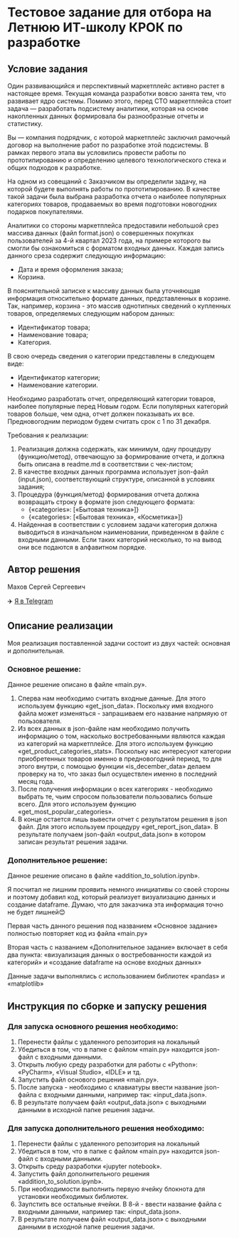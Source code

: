 # Тестовое задание для отбора на Летнюю ИТ-школу КРОК по разработке

## Условие задания
Один развивающийся и перспективный маркетплейс активно растет в настоящее время. Текущая команда разработки вовсю занята тем, что развивает ядро системы. Помимо этого, перед CTO маркетплейса стоит задача — разработать подсистему аналитики, которая на основе накопленных данных формировала бы разнообразные отчеты и статистику.

Вы — компания подрядчик, с которой маркетплейс заключил рамочный договор на выполнение работ по разработке этой подсистемы. В рамках первого этапа вы условились провести работы по прототипированию и определению целевого технологического стека и общих подходов к разработке.

На одном из совещаний с Заказчиком вы определили задачу, на которой будете выполнять работы по прототипированию. В качестве такой задачи была выбрана разработка отчета о наиболее популярных категориях товаров, продаваемых во время подготовки новогодних подарков покупателями.

Аналитики со стороны маркетплейса предоставили небольшой срез массива данных (файл format.json) о совершенных покупках пользователей за 4-й квартал 2023 года, на примере которого вы смогли бы ознакомиться с форматом входных данных. Каждая запись данного среза содержит следующую информацию:
- Дата и время оформления заказа;
- Корзина.

В пояснительной записке к массиву данных была уточняющая информация относительно формате данных, представленных в корзине. Так, например, корзина - это массив однотипных сведений о купленных товаров, определяемых следующим набором данных:
- Идентификатор товара;
- Наименование товара;
- Категория.

В свою очередь сведения о категории представлены в следующем виде:
- Идентификатор категории;
- Наименование категории.

Необходимо разработать отчет, определяющий категории товаров, наиболее популярные перед Новым годом. Если популярных категорий товаров больше, чем одна, отчет должен показывать их все. Предновогодним периодом будем считать срок с 1 по 31 декабря.

Требования к реализации:
1. Реализация должна содержать, как минимум, одну процедуру (функцию/метод), отвечающую за формирование отчета, и должна быть описана в readme.md в соответствии с чек-листом;
2. В качестве входных данных программа использует json-файл (input.json), соответствующий структуре, описанной в условиях задания;
3. Процедура (функция/метод) формирования отчета должна возвращать строку в формате json следующего формата:
   - {«categories»: [«Бытовая техника»]}
   - {«categories»: [«Бытовая техника», «Косметика»]}
4. Найденная в соответствии с условием задачи категория должна выводиться в изначальном наименовании, приведенном в файле с входными данными. Если таких категорий несколько, то на вывод они все подаются в алфавитном порядке.

## Автор решения
Махов Сергей Сергеевич 

✈️ [Я в Telegram](https://t.me/SergeyMakhov111)
## Описание реализации
Моя реализация поставленной задачи состоит из двух частей: основная и дополнительная.
### Основное решение:
Данное решение описано в файле «main.py».
1. Сперва нам необходимо считать входные данные. Для этого используем функцию «get_json_data». Поскольку имя входного файла может изменяться - запрашиваем его название напрмяую от пользователя.
2. Из всех данных в json-файле нам необходимо получить информацию о том, насколько востребованными являются каждая из категорий на маркетплейсе. Для этого используем функцию «get_product_categories_stats». Поскольку нас интересуют категории приобретенных товаров именно в предновогодний период, то для этого внутри, с помощью функции «is_december_data» делаем проверку на то, что заказ был осуществлен именно в последний месяц года.
3. После получения информации о всех категориях - необходимо выбрать те, чьим спросом пользователи пользовались больше всего. Для этого используем функцию «get_most_popular_categories».
4. В конце остается лишь вывести отчет с результатом решения в json файл. Для этого используем процедуру «get_report_json_data». В результате получаем json-файл «output_data.json» в котором записан результат решения задачи.
### Дополнительное решение:
Данное решение описано в файле «addition_to_solution.ipynb».

Я посчитал не лишним проявить немного инициативы со своей стороны и поэтому добавил код, который реализует визуализацию данных и создание dataframe. Думаю, что для заказчика эта информация точно не будет лишней😊

Первая часть данного решения под названием «Основное задание» полностью повторяет код из файла «main.py»

Вторая часть с названием «Дополнительное задание» включает в себя два пункта: «визуализация данных о востребованности каждой из категорий» и «создание dataframe на основе входных данных»

Данные задачи выполнялись с использованием библиотек «pandas» и «matplotlib»
## Инструкция по сборке и запуску решения
### Для запуска основного решения необходимо:
1. Перенести файлы с удаленного репозитория на локальный
2. Убедиться в том, что в папке с файлом «main.py» находится json-файл с входными данными.
3. Открыть любую среду разработки для работы с «Python»: «PyCharm», «Visual Studio», «IDLE» и тд.
4. Запустить файл основого решения «main.py».
5. После запуска - необходимо с клавиатуры ввести название json-файла с входными данными, например так: «input_data.json».
6. В результате получаем файл «output_data.json» с выходными данными в исходной папке решения задачи.

### Для запуска дополнительного решения необходимо:
1. Перенести файлы с удаленного репозитория на локальный
2. Убедиться в том, что в папке с файлом «main.py» находится json-файл с входными данными.
3. Открыть среду разработки «jupyter notebook».
4. Запустить файл дополнительного решения «addition_to_solution.ipynb».
5. При необходимости выполнить первую ячейку блокнота для установки необходимых библиотек.
6. Заупстить все остальные ячейки. В 8-й - ввести название файла с входными данными, например так: «input_data.json».
7. В результате получаем файл «output_data.json» с выходными данными в исходной папке решения задачи.

